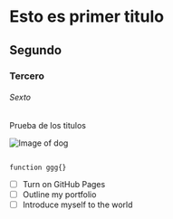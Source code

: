 # Esto es primer titulo
## Segundo
### Tercero
###### Sexto

Prueba de los titulos

![Image of dog](https://encrypted-tbn0.gstatic.com/images?q=tbn:ANd9GcSWBJz3yXslUdTK_M6JhC_-cAnpp8muuh-AAYv4S-fyKA_wSH5a)

```

function ggg{}

```

- [ ] Turn on GitHub Pages
- [ ] Outline my portfolio
- [ ] Introduce myself to the world

